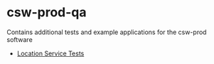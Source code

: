 # csw-prod-qa
Contains additional tests and example applications for the csw-prod software

* [Location Service Tests](locationTests)
